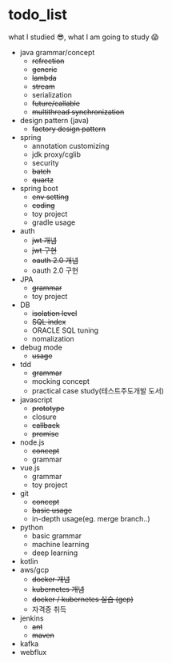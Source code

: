 # todo_list
what I studied :sunglasses:, what I am going to study :scream:


+ java grammar/concept
   - ~~refrection~~
   - ~~generic~~
   - ~~lambda~~
   - ~~stream~~
   - serialization
   - ~~future/callable~~
   - ~~multithread synchronization~~
+ design pattern (java)
   - ~~factory design pattern~~
+ spring 
   - annotation customizing
   - jdk proxy/cglib
   - security
   - ~~batch~~
   - ~~quartz~~
+ spring boot
   - ~~env setting~~
   - ~~coding~~
   - toy project
   - gradle usage
+  auth
   - ~~jwt 개념~~
   - ~~jwt 구현~~
   - ~~oauth 2.0 개념~~
   - oauth 2.0 구현
+ JPA
   - ~~grammar~~
   - toy project
+ DB 
   - ~~isolation level~~
   - ~~SQL index~~
   - ORACLE SQL tuning
   - nomalization
+ debug mode
   - ~~usage~~
+ tdd
   - ~~grammar~~
   - mocking concept
   - practical case study(테스트주도개발 도서)
+ javascript
   - ~~prototype~~
   - closure
   - ~~callback~~
   - ~~promise~~
+ node.js
   - ~~concept~~
   - grammar
+ vue.js
   - grammar
   - toy project
+ git 
   - ~~concept~~
   - ~~basic usage~~
   - in-depth usage(eg. merge branch..)
+ python
   - basic grammar
   - machine learning
   - deep learning
+ kotlin
+ aws/gcp
   - ~~docker 개념~~
   - ~~kubernetes 개념~~
   - ~~docker / kubernetes 실습 (gcp)~~
   - 자격증 취득
+ jenkins
   - ~~ant~~
   - ~~maven~~
+ kafka
+ webflux
